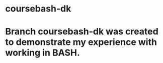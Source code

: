 # coursebash-dk
# Branch coursebash-dk was created to demonstrate my experience with working in BASH.

